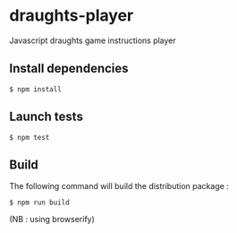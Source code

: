 draughts-player
===============

Javascript draughts game instructions player

## Install dependencies

`$ npm install`

## Launch tests

`$ npm test`

## Build

The following command will build the distribution package :

`$ npm run build`

(NB : using browserify)


